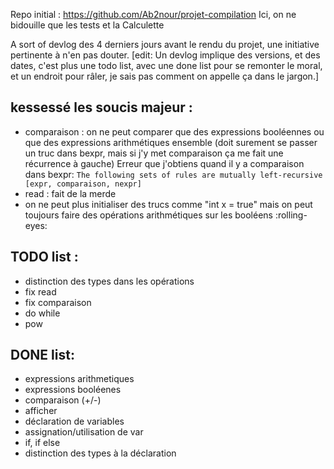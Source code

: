 
Repo initial : https://github.com/Ab2nour/projet-compilation
Ici, on ne bidouille que les tests et la Calculette

A sort of devlog des 4 derniers jours avant le rendu du projet, une initiative pertinente à n'en pas douter. 
[edit: Un devlog implique des versions, et des dates, c'est plus une todo list, avec une done list pour se remonter le moral, et un endroit pour râler, je sais pas comment on appelle ça dans le jargon.]


## kessessé les soucis majeur : 
- comparaison : on ne peut comparer que des expressions booléennes ou que des expressions arithmétiques ensemble 
(doit surement se passer un truc dans bexpr, mais si j'y met comparaison ça me fait une récurrence à gauche)
Erreur que j'obtiens quand il y a comparaison dans bexpr: 
```The following sets of rules are mutually left-recursive [expr, comparaison, nexpr]```
- read : fait de la merde
- on ne peut plus initialiser des trucs comme "int x = true" mais on peut toujours faire des opérations arithmétiques sur les booléens :rolling-eyes:

## TODO list :
- distinction des types dans les opérations 
- fix read
- fix comparaison
- do while
- pow
 

## DONE list: 
- expressions arithmetiques
- expressions booléenes
- comparaison (+/-)
- afficher
- déclaration de variables
- assignation/utilisation de var
- if, if else
- distinction des types à la déclaration

